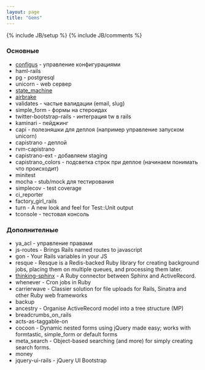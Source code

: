```yaml
---
layout: page
title: "Gems"
---
```

{% include JB/setup %}
{% include JB/comments %}

### Основные

* [configus](https://github.com/kaize/configus) - управление конфигурациями
* haml-rails
* pg - postgresql
* unicorn - web сервер
* [state_machine](https://github.com/pluginaweek/state_machine)
* [airbrake](https://airbrakeapp.com)
* validates - частые валидации (email, slug)
* simple_form - формы на стероидах
* twitter-bootstrap-rails - интеграция tw в rails
* kaminari - пейджинг
* capi - полезняшки для деплоя (например управление запуском unicorn)
* capistrano - деплой
* rvm-capistrano
* capistrano-ext - добавляем staging
* capistrano_colors - подсветка строк при деплое (начинаем понимать что происходит)
* minitest
* mocha - stub/mock для тестирования
* simplecov - test coverage
* ci_reporter
* factory_girl_rails
* turn - A new look and feel for Test::Unit output
* tconsole - тестовая консоль

### Дополнителные

* ya_acl - управление правами
* js-routes - Brings Rails named routes to javascript
* gon - Your Rails variables in your JS
* resque - Resque is a Redis-backed Ruby library for creating background jobs, placing them on multiple queues, and processing them later.
* [thinking-sphinx](http://freelancing-god.github.com/ts/en/) - A Ruby connector between Sphinx and ActiveRecord.
* whenever - Cron jobs in Ruby
* carrierwave - Classier solution for file uploads for Rails, Sinatra and other Ruby web frameworks
* backup
* ancestry - Organise ActiveRecord model into a tree structure (MP)
* breadcrumbs_on_rails
* acts-as-taggable-on
* cocoon - Dynamic nested forms using jQuery made easy; works with formtastic, simple_form or default forms
* meta_search - Object-based searching (and more) for simply creating search forms.
* money
* jquery-ui-rails - jQuery UI Bootstrap

